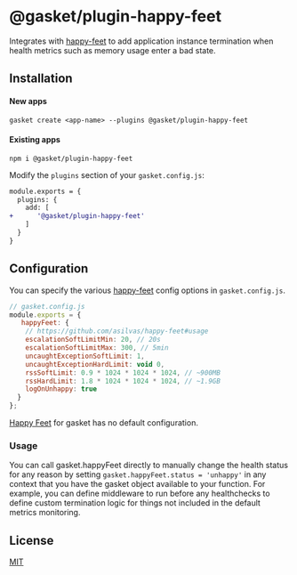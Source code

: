 # @gasket/plugin-happy-feet

Integrates with [happy-feet](https://github.com/asilvas/happy-feet#usage) to add application instance termination when health metrics such as memory usage enter a bad state.

## Installation

#### New apps

```
gasket create <app-name> --plugins @gasket/plugin-happy-feet
```

#### Existing apps

```
npm i @gasket/plugin-happy-feet
```

Modify the `plugins` section of your `gasket.config.js`:

```diff
module.exports = {
  plugins: {
    add: [
+      '@gasket/plugin-happy-feet'
    ]
  }
}
```

## Configuration

You can specify the various [happy-feet](https://github.com/asilvas/happy-feet#usage) config options in `gasket.config.js`.

```js
// gasket.config.js
module.exports = {
   happyFeet: {
    // https://github.com/asilvas/happy-feet#usage
    escalationSoftLimitMin: 20, // 20s
    escalationSoftLimitMax: 300, // 5min
    uncaughtExceptionSoftLimit: 1,
    uncaughtExceptionHardLimit: void 0,
    rssSoftLimit: 0.9 * 1024 * 1024 * 1024, // ~900MB
    rssHardLimit: 1.8 * 1024 * 1024 * 1024, // ~1.9GB
    logOnUnhappy: true
  }
};
```

[Happy Feet](https://github.com/asilvas/happy-feet#usage) for gasket has no default configuration.


### Usage
You can call gasket.happyFeet directly to manually change the health status for any reason by 
setting `gasket.happyFeet.status = 'unhappy'` in any context that you have the gasket object available to your function. 
For example, you can define middleware to run before any healthchecks to define custom termination logic for things not included in the default metrics monitoring.
## License
[MIT](./LICENSE.md)

<!-- LINKS -->
